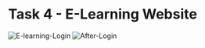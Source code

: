 # Task 4 - E-Learning Website
![E-learning-Login](https://github.com/aniruddha76/E-Learning-Website/assets/109715980/683b64ca-151e-4846-ae8c-e10e5b623600)
![After-Login](https://github.com/aniruddha76/E-Learning-Website/assets/109715980/13dce3e0-2d73-4312-b6a0-89df70c34710)
